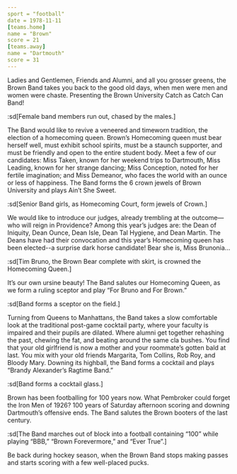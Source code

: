 ```yaml
---
sport = "football"
date = 1978-11-11
[teams.home]
name = "Brown"
score = 21
[teams.away]
name = "Dartmouth"
score = 31
---
```


Ladies and Gentlemen, Friends and Alumni, and all you grosser greens, the Brown Band takes you back to the good old days, when men were men and women were chaste. Presenting the Brown University Catch as Catch Can Band!

:sd[Female band members run out, chased by the males.]

The Band would like to revive a veneered and timeworn tradition, the election of a homecoming queen. Brown’s Homecoming queen must bear herself well, must exhibit school spirits, must be a staunch supporter, and must be friendly and open to the entire student body. Meet a few of our candidates: Miss Taken, known for her weekend trips to Dartmouth, Miss Leading, known for her strange dancing; Miss Conception, noted for her fertile imagination; and Miss Demeanor, who faces the world with an ounce or less of happiness. The Band forms the 6 crown jewels of Brown University and plays Ain’t She Sweet.

:sd[Senior Band girls, as Homecoming Court, form jewels of Crown.]

We would like to introduce our judges, already trembling at the outcome—who will reign in Providence? Among this year’s judges are: the Dean of Iniquity, Dean Ounce, Dean Isle, Dean Tal Hygiene, and Dean Martin. The Deans have had their convocation and this year’s Homecoming queen has been elected--a surprise dark horse candidate! Bear she is, Miss Brunonia...

:sd[Tim Bruno, the Brown Bear complete with skirt, is crowned the Homecoming Queen.]

It’s our own ursine beauty! The Band salutes our Homecoming Queen, as we form a ruling sceptor and play “For Bruno and For Brown.”

:sd[Band forms a sceptor on the field.]

Turning from Queens to Manhattans, the Band takes a slow comfortable look at the traditional post-game cocktail party, where your faculty is impaired and their pupils are dilated. Where alumni get together rehashing the past, chewing the fat, and beating around the same cla bushes. You find that your old girlfriend is now a mother and your roommate’s gotten bald at last. You mix with your old friends Margarita, Tom Collins, Rob Roy, and Bloody Mary. Downing its highball, the Band forms a cocktail and plays “Brandy Alexander’s Ragtime Band.”

:sd[Band forms a cocktail glass.]

Brown has been footballing for 100 years now. What Pembroker could forget the Iron Men of 1926? 100 years of Saturday afternoon scoring and downing Dartmouth’s offensive ends. The Band salutes the Brown booters of the last century.

:sd[The Band marches out of block into a football containing “100” while playing “BBB,” “Brown Forevermore,” and “Ever True”.]

Be back during hockey season, when the Brown Band stops making passes and starts scoring with a few well-placed pucks.
